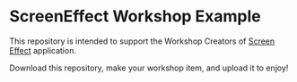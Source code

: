 # ScreenEffect Workshop Example
This repository is intended to support the Workshop Creators of [Screen Effect](https://store.steampowered.com/app/2827410/Screen_Effect/?l=koreana) application.

Download this repository, make your workshop item, and upload it to enjoy!
